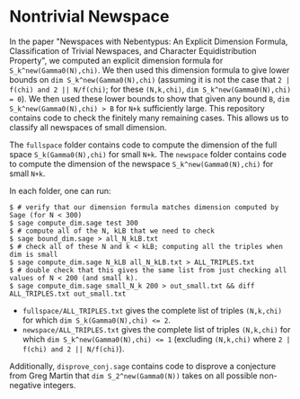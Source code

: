 # Nontrivial Newspace

In the paper "Newspaces with Nebentypus: An Explicit Dimension Formula, Classification of Trivial Newspaces, and Character Equidistribution Property", we computed an explicit dimension formula for `S_k^new(Gamma0(N),chi)`. We then used this dimension formula to give lower bounds on `dim S_k^new(Gamma0(N),chi)`  (assuming it is not the case that `2 | f(chi) and 2 || N/f(chi)`; for these `(N,k,chi)`, `dim S_k^new(Gamma0(N),chi) = 0`).
We then used these lower bounds to show that given any bound `B`, `dim S_k^new(Gamma0(N),chi) > B` for `N+k` sufficiently large.
This repository contains code to check the finitely many remaining cases. This allows us to classify all newspaces of small dimension.

The `fullspace` folder contains code to compute the dimension of the full space `S_k(Gamma0(N),chi)` for small `N+k`. The `newspace` folder contains code to compute the dimension of the newspace `S_k^new(Gamma0(N),chi)` for small `N+k`.

In each folder, one can run:
```
$ # verify that our dimension formula matches dimension computed by Sage (for N < 300)
$ sage compute_dim.sage test 300   
$ # compute all of the N, kLB that we need to check
$ sage bound_dim.sage > all_N_kLB.txt   
$ # check all of these N and k < kLB; computing all the triples when dim is small
$ sage compute_dim.sage N_kLB all_N_kLB.txt > ALL_TRIPLES.txt
$ # double check that this gives the same list from just checking all values of N < 200 (and small k).
$ sage compute_dim.sage small_N_k 200 > out_small.txt && diff ALL_TRIPLES.txt out_small.txt
```

- `fullspace/ALL_TRIPLES.txt` gives the complete list of triples `(N,k,chi)` for which `dim S_k(Gamma0(N),chi) <= 2`.
- `newspace/ALL_TRIPLES.txt` gives the complete list of triples `(N,k,chi)` for which `dim S_k^new(Gamma0(N),chi) <= 1` (excluding `(N,k,chi)` where `2 | f(chi) and 2 || N/f(chi)`).


Additionally, `disprove_conj.sage` contains code to disprove a conjecture from Greg Martin that `dim S_2^new(Gamma0(N))` takes on all possible non-negative integers.
 
